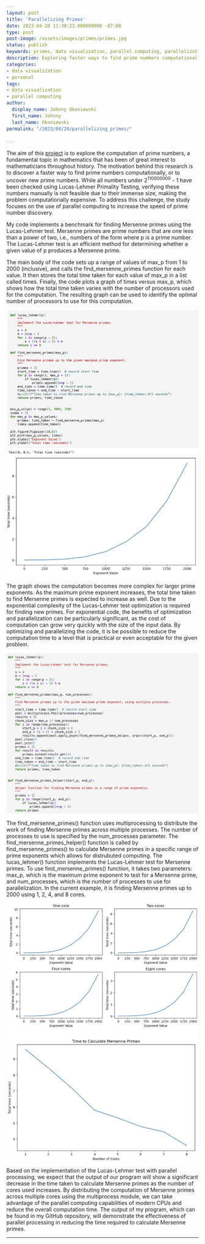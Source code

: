 ```yaml
---
layout: post
title: 'Parallelizing Primes'
date: 2023-04-20 11:30:23.000000000 -07:00
type: post
post-image: /assets/images/primes/primes.jpg
status: publish
keywords: primes, data visualization, parallel computing, parallelization
description: Exploring faster ways to find prime numbers computationally through parallel computing optimization.
categories:
- data visualization
- personal
tags:
- data visualization
- parallel computing
author:
  display_name: Johnny Okoniewski
  first_name: Johnny
  last_name: Okoniewski
permalink: "/2023/04/20/parallelizing_primes/"

---
```


The aim of this [project](https://github.com/johnnyoko/parallelized_primes) is to explore the computation of prime numbers, a fundamental topic in mathematics that has been of great interest to mathematicians throughout history. The motivation behind this research is to discover a faster way to find prime numbers computationally, or to uncover new prime numbers. While all numbers under 2<sup>110000000</sup> - 1 have been checked using Lucas-Lehmer Primality Testing, verifying these numbers manually is not feasible due to their immense size, making the problem computationally expensive. To address this challenge, the study focuses on the use of parallel computing to increase the speed of prime number discovery.

My code implements a benchmark for finding Mersenne primes using the Lucas-Lehmer test. Mersenne primes are prime numbers that are one less than a power of two, i.e., numbers of the form where p is a prime number. The Lucas-Lehmer test is an efficient method for determining whether a given value of p produces a Mersenne prime.

The main body of the code sets up a range of values of max_p from 1 to 2000 (inclusive), and calls the find_mersenne_primes function for each value. It then stores the total time taken for each value of max_p in a list called times. Finally, the code plots a graph of times versus max_p, which shows how the total time taken varies with the number of processors used for the computation. The resulting graph can be used to identify the optimal number of processors to use for this computation.

![Inital](/assets/images/primes/first_prime.jpg)

The graph shows the computation becomes more complex for larger prime exponents. As the maximum prime exponent increases, the total time taken to find Mersenne primes is expected to increase as well. Due to the exponential complexity of the Lucas-Lehmer test optimization is required for finding new primes. For exponential code, the benefits of optimization and parallelization can be particularly significant, as the cost of computation can grow very quickly with the size of the input data. By optimizing and parallelizing the code, it is be possible to reduce the computation time to a level that is practical or even acceptable for the given problem.

![Optimized](/assets/images/primes/opt_prime.jpg)

The find_mersenne_primes() function uses multiprocessing to distribute the work of finding Mersenne primes across multiple processes. The number of processes to use is specified by the num_processes parameter. The find_mersenne_primes_helper() function is called by find_mersenne_primes() to calculate Mersenne primes in a specific range of prime exponents which allows for distrubuted computing. The lucas_lehmer() function implements the Lucas-Lehmer test for Mersenne primes. To use find_mersenne_primes() function, it takes two parameters: max_p, which is the maximum prime exponent to test for a Mersenne prime, and num_processes, which is the number of processes to use for parallelization. In the current example, it is finding Mersenne primes up to 2000 using 1, 2, 4, and 8 cores.

![Results](/assets/images/primes/speedup.jpg)

Based on the implementation of the Lucas-Lehmer test with parallel processing, we expect that the output of our program will show a significant decrease in the time taken to calculate Mersenne primes as the number of cores used increases. By distributing the computation of Mersenne primes across multiple cores using the multiprocess module, we can take advantage of the parallel computing capabilities of modern CPUs and reduce the overall computation time. The output of my program, which can be found in my GitHub repository, will demonstrate the effectiveness of parallel processing in reducing the time required to calculate Mersenne primes.

---
